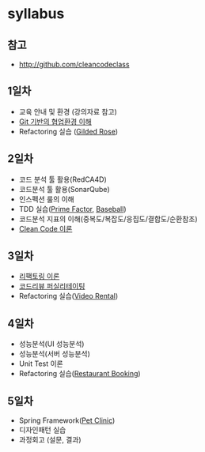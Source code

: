 # syllabus

## 참고
 * http://github.com/cleancodeclass

## 1일차
 * 교육 안내 및 환경 (강의자료 참고)
 * [Git 기반의 협업환경 이해](https://github.com/cleancodeclass/listrefactoring)
 * Refactoring 실습 ([Gilded Rose](https://github.com/cleancodeclass/gilded-rose))
## 2일차
 * 코드 분석 툴 활용(RedCA4D)
 * 코드분석 툴 활용(SonarQube)
 * 인스펙션 룰의 이해
 * TDD 실습([Prime Factor](https://github.com/cleancodeclass/prime-factors), [Baseball](https://github.com/cleancodeclass/baseball))
 * 코드분석 지표의 이해(중복도/복잡도/응집도/결합도/순환참조)
 * [Clean Code 이론](https://github.com/cleancodeclass/cleancode_theory/wiki/Clean-Code)
## 3일차
 * [리팩토링 이론](https://github.com/cleancodeclass/cleancode_theory/wiki/Refactoring)
 * [코드리뷰 퍼실리테이팅](https://github.com/cleancodeclass/cleancode_theory/wiki/Code-Review)
 * Refactoring 실습([Video Rental](https://github.com/cleancodeclass/video-rental))
## 4일차
 * 성능분석(UI 성능분석)
 * 성능분석(서버 성능분석)
 * Unit Test 이론
 * Refactoring 실습([Restaurant Booking](https://github.com/cleancodeclass/restaurant-booking))
## 5일차
 * Spring Framework([Pet Clinic](https://github.com/cleancodeclass/spring-framework-petclinic))
 * 디자인패턴 실습
 * 과정회고 (설문, 결과)
